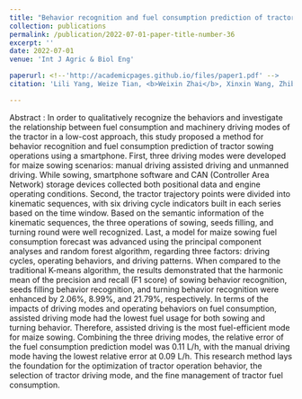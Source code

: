 ```yaml
---
title: "Behavior recognition and fuel consumption prediction of tractor sowing operations using smartphone"
collection: publications
permalink: /publication/2022-07-01-paper-title-number-36
excerpt: ''
date: 2022-07-01
venue: 'Int J Agric & Biol Eng'

paperurl: <!--'http://academicpages.github.io/files/paper1.pdf' -->
citation: 'Lili Yang, Weize Tian, <b>Weixin Zhai</b>, Xinxin Wang, Zhibo Chen, Long Wen, Yuanyuan Xu, Caicong Wu.Behavior recognition and fuel consumption prediction of tractor sowing operations using smartphone.<i>Int J Agric & Biol Eng</i>, 2022; 15(4): 154–162.'

---
```




<!--This paper is about the number 1. The number 2 is left for future work.-->
Abstract : In order to qualitatively recognize the behaviors and investigate the relationship between fuel consumption and machinery driving modes of the tractor in a low-cost approach, this study proposed a method for behavior recognition and fuel consumption prediction of tractor sowing operations using a smartphone. First, three driving modes were developed for maize sowing scenarios: manual driving assisted driving and unmanned driving. While sowing, smartphone software and CAN (Controller Area Network) storage devices collected both positional data and engine operating conditions. Second, the tractor trajectory points were divided into kinematic sequences, with six driving cycle indicators built in each series based on the time window. Based on the semantic information of the kinematic sequences, the three operations of sowing, seeds filling, and turning round were well recognized. Last, a model for maize sowing fuel consumption forecast was advanced using the principal component analyses and random forest algorithm, regarding three factors: driving cycles, operating behaviors, and driving patterns. When compared to the traditional K-means algorithm, the results demonstrated that the harmonic mean of the precision and recall (F1 score) of sowing behavior recognition, seeds filling behavior recognition, and turning behavior recognition were enhanced by 2.06%, 8.99%, and 21.79%, respectively. In terms of the impacts of driving modes and operating behaviors on fuel consumption, assisted driving mode had the lowest fuel usage for both sowing and turning behavior. Therefore, assisted driving is the most fuel-efficient mode for maize sowing. Combining the three driving modes, the relative error of the fuel consumption prediction model was 0.11 L/h, with the manual driving mode having the lowest relative error at 0.09 L/h. This research method lays the foundation for the optimization of tractor operation behavior, the selection of tractor driving mode, and the fine management of tractor fuel consumption.

<!--[Download paper here](http://academicpages.github.io/files/paper1.pdf)-->

<!--Recommended citation: Zhai W, Cheng C. Vagueness in spatial data: A grid-coding approach[C]. proceedings of the 2014 IEEE Geoscience and Remote Sensing Symposium, 2014. IEEE.-->
